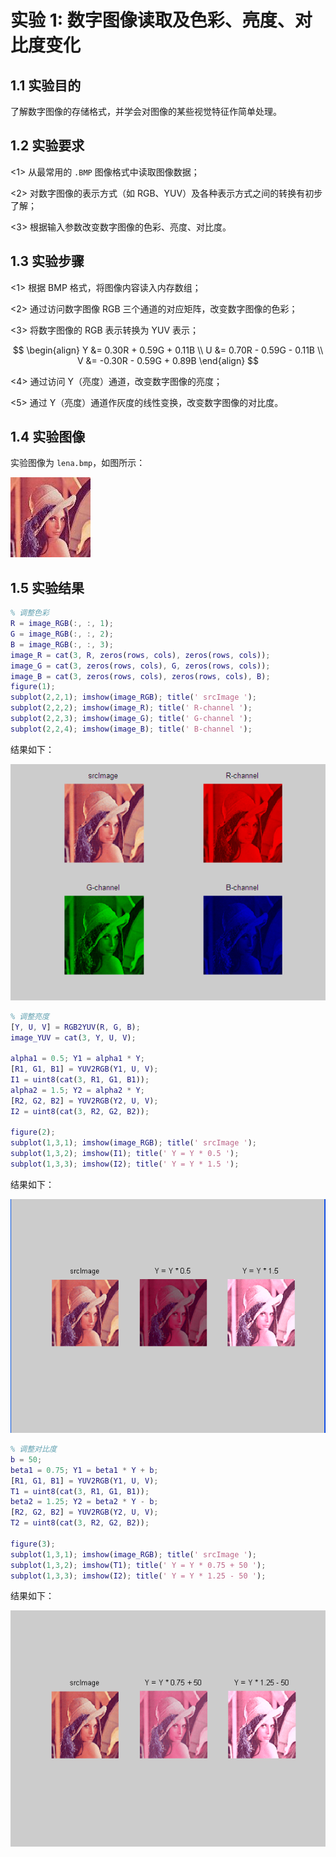 # 实验 1: 数字图像读取及色彩、亮度、对比度变化

## 1.1 实验目的

了解数字图像的存储格式，并学会对图像的某些视觉特征作简单处理。

## 1.2 实验要求

<1> 从最常用的 `.BMP` 图像格式中读取图像数据；

<2> 对数字图像的表示方式（如 RGB、YUV）及各种表示方式之间的转换有初步了解；

<3> 根据输入参数改变数字图像的色彩、亮度、对比度。

## 1.3 实验步骤

<1> 根据 BMP 格式，将图像内容读入内存数组；

<2> 通过访问数字图像 RGB 三个通道的对应矩阵，改变数字图像的色彩；

<3> 将数字图像的 RGB 表示转换为 YUV 表示；

$$
\begin{align}
Y &= 0.30R + 0.59G + 0.11B \\
U &= 0.70R - 0.59G - 0.11B \\
V &= -0.30R - 0.59G + 0.89B
\end{align}
$$

<4> 通过访问 Y（亮度）通道，改变数字图像的亮度；

<5> 通过 Y（亮度）通道作灰度的线性变换，改变数字图像的对比度。

## 1.4 实验图像

实验图像为 `lena.bmp`，如图所示：

![lena.bmp](../images/lena.bmp)

## 1.5 实验结果

```matlab
% 调整色彩
R = image_RGB(:, :, 1);
G = image_RGB(:, :, 2);
B = image_RGB(:, :, 3);
image_R = cat(3, R, zeros(rows, cols), zeros(rows, cols));
image_G = cat(3, zeros(rows, cols), G, zeros(rows, cols));
image_B = cat(3, zeros(rows, cols), zeros(rows, cols), B);
figure(1);
subplot(2,2,1); imshow(image_RGB); title(' srcImage ');
subplot(2,2,2); imshow(image_R); title(' R-channel ');
subplot(2,2,3); imshow(image_G); title(' G-channel ');
subplot(2,2,4); imshow(image_B); title(' B-channel ');
```

结果如下：

![调整色彩](../images/lab1-result1.png)

```matlab
% 调整亮度
[Y, U, V] = RGB2YUV(R, G, B);
image_YUV = cat(3, Y, U, V);

alpha1 = 0.5; Y1 = alpha1 * Y;
[R1, G1, B1] = YUV2RGB(Y1, U, V);
I1 = uint8(cat(3, R1, G1, B1));
alpha2 = 1.5; Y2 = alpha2 * Y;
[R2, G2, B2] = YUV2RGB(Y2, U, V);
I2 = uint8(cat(3, R2, G2, B2));

figure(2);
subplot(1,3,1); imshow(image_RGB); title(' srcImage ');
subplot(1,3,2); imshow(I1); title(' Y = Y * 0.5 ');
subplot(1,3,3); imshow(I2); title(' Y = Y * 1.5 ');
```

结果如下：

![调整亮度](../images/lab1-result2.png)

```matlab
% 调整对比度
b = 50;
beta1 = 0.75; Y1 = beta1 * Y + b;
[R1, G1, B1] = YUV2RGB(Y1, U, V);
T1 = uint8(cat(3, R1, G1, B1));
beta2 = 1.25; Y2 = beta2 * Y - b;
[R2, G2, B2] = YUV2RGB(Y2, U, V);
T2 = uint8(cat(3, R2, G2, B2));

figure(3);
subplot(1,3,1); imshow(image_RGB); title(' srcImage ');
subplot(1,3,2); imshow(T1); title(' Y = Y * 0.75 + 50 ');
subplot(1,3,3); imshow(I2); title(' Y = Y * 1.25 - 50 ');
```

结果如下：

![调整对比度](../images/lab1-result3.png)
